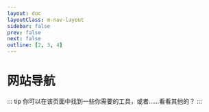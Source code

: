 ```yaml
---
layout: doc
layoutClass: m-nav-layout
sidebar: false
prev: false
next: false
outline: [2, 3, 4]
---
```


<style src="/.vitepress/theme/style/nav.css"></style>

<script setup>
import { NAV_DATA } from '/.vitepress/theme/untils/data'
</script>


# 网站导航

::: tip 
你可以在该页面中找到一些你需要的工具，或者……看看其他的？
:::

<MNavLinks v-for="{title, items} in NAV_DATA" :title="title" :items="items"/>